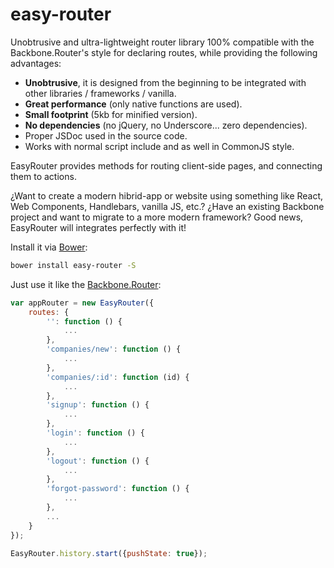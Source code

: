 # easy-router
Unobtrusive and ultra-lightweight router library 100% compatible with the Backbone.Router's style for declaring routes,
while providing the following advantages:
* __Unobtrusive__, it is designed from the beginning to be integrated with other libraries / frameworks / vanilla.
* __Great performance__ (only native functions are used).
* __Small footprint__ (5kb for minified version).
* __No dependencies__ (no jQuery, no Underscore... zero dependencies).
* Proper JSDoc used in the source code.
* Works with normal script include and as well in CommonJS style.

EasyRouter provides methods for routing client-side pages, and connecting them to actions.

¿Want to create a modern hibrid-app or website using something like React, Web Components, Handlebars, vanilla JS, etc.?
¿Have an existing Backbone project and want to migrate to a more modern framework? Good news, EasyRouter will integrates perfectly with it!

Install it via [Bower](http://bower.io/):
``` bash
bower install easy-router -S
```

Just use it like the [Backbone.Router](http://backbonejs.org/#Router):

```javascript
var appRouter = new EasyRouter({
    routes: {
        '': function () {
            ...
        },
        'companies/new': function () {
            ...
        },
        'companies/:id': function (id) {
            ...
        },
        'signup': function () {
            ...
        },
        'login': function () {
            ...
        },
        'logout': function () {
            ...
        },
        'forgot-password': function () {
            ...
        },
		...
    }
});

EasyRouter.history.start({pushState: true});
```